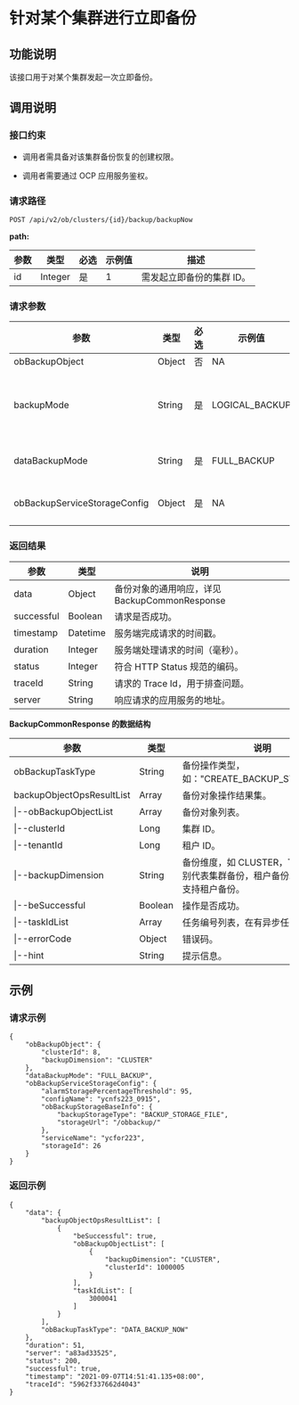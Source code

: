 针对某个集群进行立即备份 
=================================



功能说明 
-------------------------

该接口用于对某个集群发起一次立即备份。

调用说明 
-------------------------

### 接口约束 

* 调用者需具备对该集群备份恢复的创建权限。

  

* 调用者需要通过 OCP 应用服务鉴权。

  




### 请求路径 

`POST /api/v2/ob/clusters/{id}/backup/backupNow`

**path:** 


| 参数 |   类型    | 必选 | 示例值 |       描述       |
|----|---------|----|-----|----------------|
| id | Integer | 是  | 1   | 需发起立即备份的集群 ID。 |



### 请求参数 



|              参数              |   类型   | 必选 |      示例值       |                                                                                        描述                                                                                        |
|------------------------------|--------|----|----------------|----------------------------------------------------------------------------------------------------------------------------------------------------------------------------------|
| obBackupObject               | Object | 否  | NA             | 备份对象，会自动填充。                                                                                                                                                                      |
| backupMode                   | String | 是  | LOGICAL_BACKUP | 备份模式。 取值范围： * LOGICAL_BACKUP：逻辑备份   * PHYSICAL_BACKUP：物理备份    |
| dataBackupMode               | String | 是  | FULL_BACKUP    | 数据备份模式，包括 **FULL_BACKUP、**  **INCREMENTAL_BACKUP**                                                                                                               |
| obBackupServiceStorageConfig | Object | 是  | NA             | 备份存储配置，参见 [创建集群的备份策略](../15.backup-and-restoration-3/2.create-a-backup-policy-for-the-cluster-1.md) 中的具体数据结构。                                                                                                     |



### 返回结果 



|     参数     |    类型    |                说明                |
|------------|----------|----------------------------------|
| data       | Object   | 备份对象的通用响应，详见BackupCommonResponse |
| successful | Boolean  | 请求是否成功。                          |
| timestamp  | Datetime | 服务端完成请求的时间戳。                     |
| duration   | Integer  | 服务端处理请求的时间（毫秒）。                  |
| status     | Integer  | 符合 HTTP Status 规范的编码。            |
| traceId    | String   | 请求的 Trace Id，用于排查问题。             |
| server     | String   | 响应请求的应用服务的地址。                    |



**BackupCommonResponse 的数据结构** 


|                    参数                     |   类型    |                       说明                        |
|-------------------------------------------|---------|-------------------------------------------------|
| obBackupTaskType          | String  | 备份操作类型，如："CREATE_BACKUP_STRATEGY"。              |
| backupObjectOpsResultList | Array   | 备份对象操作结果集。                                      |
| \|--obBackupObjectList    | Array   | 备份对象列表。                                         |
| \|--clusterId                             | Long    | 集群 ID。                                          |
| \|--tenantId                              | Long    | 租户 ID。                                          |
| \|--backupDimension                       | String  | 备份维度，如 CLUSTER，TENANT 分别代表集群备份，租户备份。目前暂不支持租户备份。 |
| \|--beSuccessful                          | Boolean | 操作是否成功。                                         |
| \|--taskIdList                            | Array   | 任务编号列表，在有异步任务下返回。                               |
| \|--errorCode                             | Object  | 错误码。                                            |
| \|--hint                                  | String  | 提示信息。                                           |



示例 
-----------------------

### 请求示例 

```unknow
{
    "obBackupObject": {
        "clusterId": 8,
        "backupDimension": "CLUSTER"
    },
    "dataBackupMode": "FULL_BACKUP",
    "obBackupServiceStorageConfig": {
        "alarmStoragePercentageThreshold": 95,
        "configName": "ycnfs223_0915",
        "obBackupStorageBaseInfo": {
            "backupStorageType": "BACKUP_STORAGE_FILE",
            "storageUrl": "/obbackup/"
        },
        "serviceName": "ycfor223",
        "storageId": 26
    }
}
```



### 返回示例 

```unknow
{
    "data": {
        "backupObjectOpsResultList": [
            {
                "beSuccessful": true,
                "obBackupObjectList": [
                    {
                        "backupDimension": "CLUSTER",
                        "clusterId": 1000005
                    }
                ],
                "taskIdList": [
                    3000041
                ]
            }
        ],
        "obBackupTaskType": "DATA_BACKUP_NOW"
    },
    "duration": 51,
    "server": "a83ad33525",
    "status": 200,
    "successful": true,
    "timestamp": "2021-09-07T14:51:41.135+08:00",
    "traceId": "5962f337662d4043"
}
```



